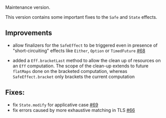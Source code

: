 Maintenance version.

This version contains some important fixes to the `Safe` and `State` effects.

## Improvements

 * allow finalizers for the `SafeEffect` to be triggered even in presence of "short-circuiting" effects like `Either`, 
   `Option` or `TimedFuture` [#68](https://github.com/atnos-org/eff/pull/68)
   
 * added a `Eff.bracketLast` method to allow the clean up of resources on an `Eff` computation. The scope of the clean-up 
   extends to future `flatMaps` done on the bracketed computation, whereas `SafeEffect.bracket` only brackets the current 
   computation

## Fixes: 
   
 * fix `State.modify` for applicative case [#69](https://github.com/atnos-org/eff/pull/69)
 * fix errors caused by more exhaustive matching in TLS [#66](https://github.com/atnos-org/eff/pull/66)

